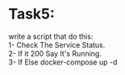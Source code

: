 # Task5: 
write a script that do this:\
    1- Check The Service Status.\
    2- If it 200 Say It's Running.\
    3- If Else docker-compose up -d
